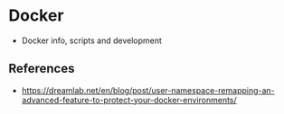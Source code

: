# Docker


* Docker info, scripts and development


## References 

* https://dreamlab.net/en/blog/post/user-namespace-remapping-an-advanced-feature-to-protect-your-docker-environments/


